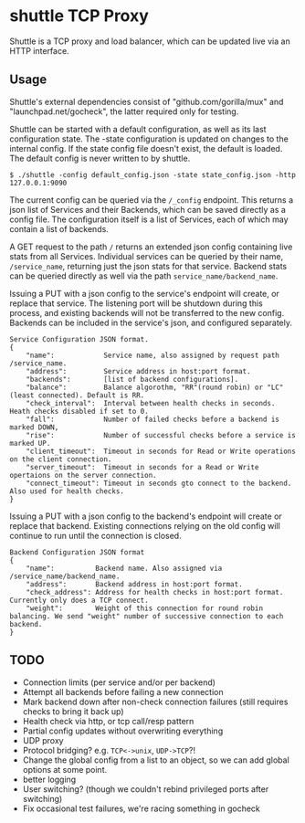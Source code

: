 shuttle TCP Proxy
=======

Shuttle is a TCP proxy and load balancer, which can be updated live via an HTTP
interface.

## Usage

Shuttle's external dependencies consist of "github.com/gorilla/mux" and
"launchpad.net/gocheck", the latter required only for testing.


Shuttle can be started with a default configuration, as well as its last
configuration state. The -state configuration is updated on changes to the
internal config. If the state config file doesn't exist, the default is loaded.
The default config is never written to by shuttle.

    $ ./shuttle -config default_config.json -state state_config.json -http 127.0.0.1:9090


The current config can be queried via the `/_config` endpoint. This returns a
json list of Services and their Backends, which can be saved directly as a
config file. The configuration itself is a list of Services, each of which may
contain a list of backends.

A GET request to the path `/` returns an extended json config containing live
stats from all Services. Individual services can be queried by their name,
`/service_name`, returning just the json stats for that service. Backend stats
can be queried directly as well via the path `service_name/backend_name`.

Issuing a PUT with a json config to the service's endpoint will create, or
replace that service. The listening port will be shutdown during this process,
and existing backends will not be transferred to the new config. Backends can
be included in the service's json, and configured separately.

	Service Configuration JSON format.
	{
		"name":            Service name, also assigned by request path /service_name.
		"address":         Service address in host:port format.
		"backends":        [list of backend configurations].
		"balance":         Balance algorothm, "RR"(round robin) or "LC"(least connected). Default is RR.
		"check_interval":  Interval between health checks in seconds. Heath checks disabled if set to 0.
		"fall":            Number of failed checks before a backend is marked DOWN,
		"rise":            Number of successful checks before a service is marked UP.
		"client_timeout":  Timeout in seconds for Read or Write operations on the client connection.
		"server_timeout":  Timeout in seconds for a Read or Write opertaions on the server connection.
		"connect_timeout": Timeout in seconds gto connect to the backend. Also used for health checks.
	}


Issuing a PUT with a json config to the backend's endpoint will create or
replace that backend. Existing connections relying on the old config will
continue to run until the connection is closed.

	Backend Configuration JSON format
	{
		"name":          Backend name. Also assigned via /service_name/backend_name.
		"address":       Backend address in host:port format.
		"check_address": Address for health checks in host:port format. Currently only does a TCP connect.
		"weight":        Weight of this connection for round robin balancing. We send "weight" number of successive connection to each backend. 
	}



## TODO

- Connection limits (per service and/or per backend)
- Attempt all backends before failing a new connection
- Mark backend down after non-check connection failures (still requires checks to bring it back up)
- Health check via http, or tcp call/resp pattern
- Partial config updates without overwriting everything
- UDP proxy
- Protocol bridging? e.g. `TCP<->unix`, `UDP->TCP`?!
- Change the global config from a list to an object, so we can add global options at some point.
- better logging
- User switching? (though we couldn't rebind privileged ports after switching)
- Fix occasional test failures, we're racing something in gocheck
